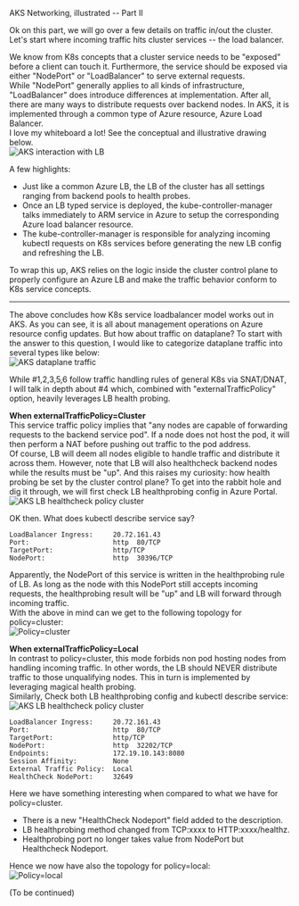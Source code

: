AKS Networking, illustrated -- Part II

Ok on this part, we will go over a few details on traffic in/out the cluster. Let's start where incoming traffic hits cluster services -- the load balancer.

We know from K8s concepts that a cluster service needs to be "exposed" before a client can touch it. Furthermore, the service should be exposed via either "NodePort" or "LoadBalancer" to serve external requests.  
While "NodePort" generally applies to all kinds of infrastructure, "LoadBalancer" does introduce differences at implementation. After all, there are many ways to distribute requests over backend nodes. In AKS, it is implemented through a common type of Azure resource, Azure Load Balancer.  
I love my whiteboard a lot! See the conceptual and illustrative drawing below.  
![AKS interaction with LB](/img/aks_lb_interaction.png)

A few highlights:
- Just like a common Azure LB, the LB of the cluster has all settings ranging from backend pools to health probes.
- Once an LB typed service is deployed, the kube-controller-manager talks immediately to ARM service in Azure to setup the corresponding Azure load balancer resource.
- The kube-controller-manager is responsible for analyzing incoming kubectl requests on K8s services before generating the new LB config and refreshing the LB. 

To wrap this up, AKS relies on the logic inside the cluster control plane to properly configure an Azure LB and make the traffic behavior conform to K8s service concepts.  

------  
The above concludes how K8s service loadbalancer model works out in AKS. As you can see, it is all about management operations on Azure resource config updates. But how about traffic on dataplane? To start with the answer to this question, I would like to categorize dataplane traffic into several types like below:  
![AKS dataplane traffic](/img/aks_workload_traffic.png)

While #1,2,3,5,6 follow traffic handling rules of general K8s via SNAT/DNAT, I will talk in depth about #4 which, combined with "externalTrafficPolicy" option, heavily leverages LB health probing.

**When externalTrafficPolicy=Cluster**  
This service traffic policy implies that "any nodes are capable of forwarding requests to the backend service pod". If a node does not host the pod, it will then perform a NAT before pushing out traffic to the pod address.  
Of course, LB will deem all nodes eligible to handle traffic and distribute it across them. However, note that LB will also healthcheck backend nodes while the results must be "up". And this raises my curiosity: how health probing be set by the cluster control plane?
To get into the rabbit hole and dig it through, we will first check LB healthprobing config in Azure Portal.  
![AKS LB healthcheck policy cluster](/img/lbcfg_policy_cluster.png)

OK then. What does kubectl describe service say?
```
LoadBalancer Ingress:     20.72.161.43
Port:                     http  80/TCP
TargetPort:               http/TCP
NodePort:                 http  30396/TCP
```

Apparently, the NodePort of this service is written in the healthprobing rule of LB. As long as the node with this NodePort still accepts incoming requests, the healthprobing result will be "up" and LB will forward through incoming traffic.  
With the above in mind can we get to the following topology for policy=cluster:  
![Policy=cluster](/img/policy_cluster.png)

**When externalTrafficPolicy=Local**  
In contrast to policy=cluster, this mode forbids non pod hosting nodes from handling incoming traffic. In other words, the LB should NEVER distribute traffic to those unqualifying nodes. This in turn is implemented by leveraging magical health probing.  
Similarly, Check both LB healthprobing config and kubectl describe service:  
![AKS LB healthcheck policy cluster](/img/lbcfg_policy_local.png)
```
LoadBalancer Ingress:     20.72.161.43
Port:                     http  80/TCP
TargetPort:               http/TCP
NodePort:                 http  32202/TCP
Endpoints:                172.19.10.143:8080
Session Affinity:         None
External Traffic Policy:  Local
HealthCheck NodePort:     32649
```
Here we have something interesting when compared to what we have for policy=cluster. 
- There is a new "HealthCheck Nodeport" field added to the description.
- LB healthprobing method changed from TCP:xxxx to HTTP:xxxx/healthz.
- Healthprobing port no longer takes value from NodePort but Healthcheck Nodeport.

Hence we now have also the topology for policy=local:  
![Policy=local](/img/policy_local.png)

(To be continued)